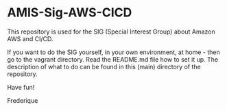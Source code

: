 # AMIS-Sig-AWS-CICD

This repository is used for the SIG (Special Interest Group) about Amazon AWS and CI/CD.

If you want to do the SIG yourself, in your own environment, at home - then go to the
vagrant directory. Read the README.md file how to set it up. The description of what to
do can be found in this (main) directory of the repository.

Have fun!

Frederique

